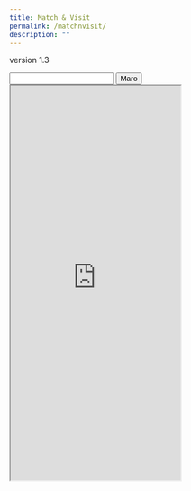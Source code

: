 ```yaml
---
title: Match & Visit
permalink: /matchnvisit/
description: ""
---
```

version 1.3

<body>
<input type="text" id="Name" name="Name">
<input type='button' name='executer' value="Maro">
<body>

<iframe src="https://www.checkfirst.gov.sg/c/quiz" style="width:60%;height:700px"></iframe>